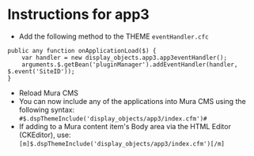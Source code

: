 # Instructions for app3

* Add the following method to the THEME `eventHandler.cfc`
```
public any function onApplicationLoad($) {
	var handler = new display_objects.app3.app3eventHandler();
	arguments.$.getBean('pluginManager').addEventHandler(handler, $.event('SiteID'));
}
```
* Reload Mura CMS
* You can now include any of the applications into Mura CMS using the following syntax:
	`#$.dspThemeInclude('display_objects/app3/index.cfm')#`
* If adding to a Mura content item's Body area via the HTML Editor (CKEditor), use:
	`[m]$.dspThemeInclude('display_objects/app3/index.cfm')[/m]`